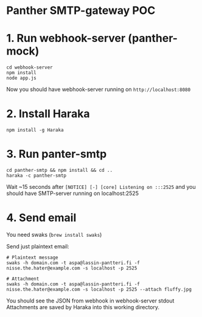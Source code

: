 # Panther SMTP-gateway POC


# 1. Run webhook-server (panther-mock)
```
cd webhook-server
npm install
node app.js
```

Now you should have webhook-server running on `http://localhost:8080`

# 2. Install Haraka

`npm install -g Haraka`

# 3. Run panter-smtp

```
cd panther-smtp && npm install && cd ..
haraka -c panther-smtp
```

Wait ~15 seconds after `[NOTICE] [-] [core] Listening on :::2525` and you should have SMTP-server running on localhost:2525

# 4. Send email
You need swaks (`brew install swaks`)

Send just plaintext email:
```
# Plaintext message
swaks -h domain.com -t aspa@lassin-pantteri.fi -f nisse.the.hater@example.com -s localhost -p 2525

# Attachment
swaks -h domain.com -t aspa@lassin-pantteri.fi -f nisse.the.hater@example.com -s localhost -p 2525 --attach fluffy.jpg

```


You should see the JSON from webhook in webhook-server stdout
Attachments are saved by Haraka into this working directory.

